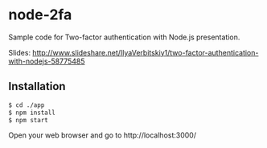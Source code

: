 # node-2fa
Sample code for Two-factor authentication with Node.js presentation.

Slides: http://www.slideshare.net/IlyaVerbitskiy1/two-factor-authentication-with-nodejs-58775485

## Installation

```bash
$ cd ./app
$ npm install
$ npm start
```

Open your web browser and go to http://localhost:3000/